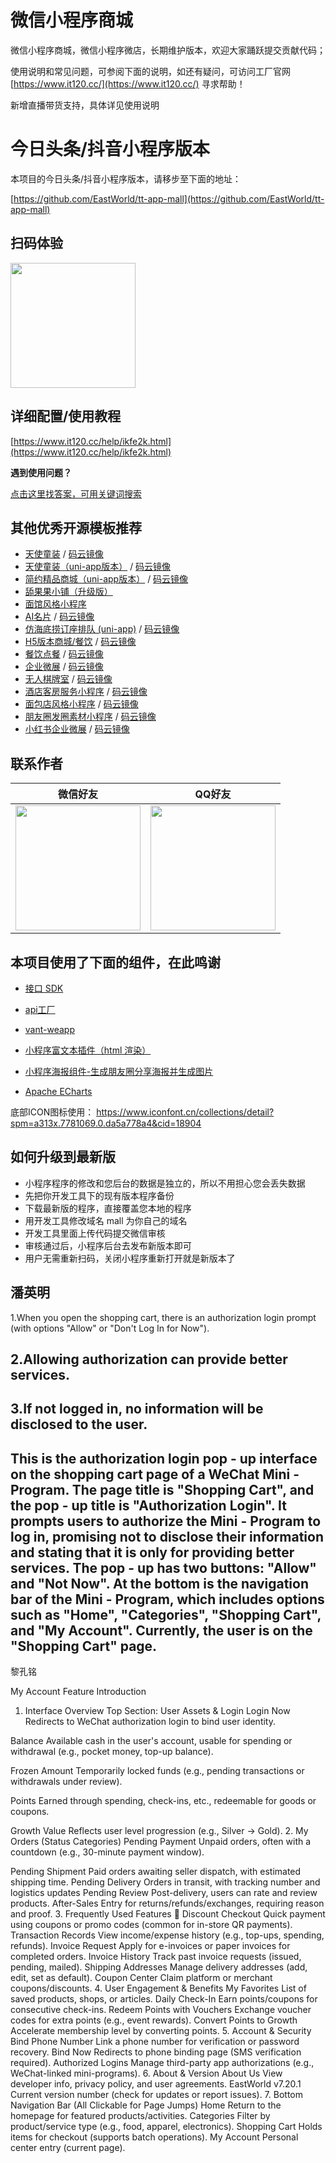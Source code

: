 # 微信小程序商城

微信小程序商城，微信小程序微店，长期维护版本，欢迎大家踊跃提交贡献代码；

使用说明和常见问题，可参阅下面的说明，如还有疑问，可访问工厂官网 [https://www.it120.cc/](https://www.it120.cc/) 寻求帮助！

新增直播带货支持，具体详见使用说明

# 今日头条/抖音小程序版本

本项目的今日头条/抖音小程序版本，请移步至下面的地址：

[https://github.com/EastWorld/tt-app-mall](https://github.com/EastWorld/tt-app-mall)

## 扫码体验

<img src="https://dcdn.it120.cc/2022/12/31/0215c085-d4d1-43e4-bd7d-0e7336eaa661.jpeg" width="200px">

## 详细配置/使用教程

[https://www.it120.cc/help/ikfe2k.html](https://www.it120.cc/help/ikfe2k.html)

**遇到使用问题？**

[点击这里找答案，可用关键词搜索](https://www.it120.cc/help/index.html)

## 其他优秀开源模板推荐
- [天使童装](https://github.com/EastWorld/wechat-app-mall)   /  [码云镜像](https://gitee.com/javazj/wechat-app-mall)
- [天使童装（uni-app版本）](https://github.com/gooking/uni-app-mall)  /   [码云镜像](https://gitee.com/javazj/uni-app-mall)
- [简约精品商城（uni-app版本）](https://github.com/gooking/uni-app--mini-mall)  /   [码云镜像](https://gitee.com/javazj/uni-app--mini-mall)
- [舔果果小铺（升级版）](https://github.com/gooking/TianguoguoXiaopu)
- [面馆风格小程序](https://gitee.com/javazj/noodle_shop_procedures)
- [AI名片](https://github.com/gooking/visitingCard)  /   [码云镜像](https://gitee.com/javazj/visitingCard)
- [仿海底捞订座排队 (uni-app)](https://github.com/gooking/dingzuopaidui)  /   [码云镜像](https://gitee.com/javazj/dingzuopaidui)
- [H5版本商城/餐饮](https://github.com/gooking/vueMinishop)  /  [码云镜像](https://gitee.com/javazj/vueMinishop)
- [餐饮点餐](https://github.com/woniudiancang/bee)  / [码云镜像](https://gitee.com/woniudiancang/bee)
- [企业微展](https://github.com/gooking/qiyeweizan)  / [码云镜像](https://gitee.com/javazj/qiyeweizan)
- [无人棋牌室](https://github.com/gooking/wurenqipai)  / [码云镜像](https://gitee.com/javazj/wurenqipai)
- [酒店客房服务小程序](https://github.com/gooking/hotelRoomService)  / [码云镜像](https://gitee.com/javazj/hotelRoomService)
- [面包店风格小程序](https://github.com/gooking/bread)  / [码云镜像](https://gitee.com/javazj/bread)
- [朋友圈发圈素材小程序](https://github.com/gooking/moments)  / [码云镜像](https://gitee.com/javazj/moments)
- [小红书企业微展](https://github.com/gooking/xhs-qiyeweizan)  / [码云镜像](https://gitee.com/javazj/xhs-qiyeweizan)

## 联系作者

| 微信好友 | QQ好友 |
| :------: | :------: |
| <img src="https://dcdn.it120.cc/2021/09/13/61a80363-9085-4a10-9447-e276a3d40ab3.jpeg" width="200px"> | <img src="https://dcdn.it120.cc/2021/09/13/08a598d8-8186-4159-9930-2e4908accc5e.png" width="200px"> |

## 本项目使用了下面的组件，在此鸣谢

- [接口 SDK](https://github.com/gooking/apifm-wxapi)

- [api工厂](https://admin.s2m.cc)

- [vant-weapp](https://youzan.github.io/vant-weapp)

- [小程序富文本插件（html 渲染）](https://github.com/jin-yufeng/mp-html)

- [小程序海报组件-生成朋友圈分享海报并生成图片](https://github.com/jasondu/wxa-plugin-canvas)

- [Apache ECharts](https://github.com/ecomfe/echarts-for-weixin)

底部ICON图标使用：
https://www.iconfont.cn/collections/detail?spm=a313x.7781069.0.da5a778a4&cid=18904

  
## 如何升级到最新版

- 小程序程序的修改和您后台的数据是独立的，所以不用担心您会丢失数据
- 先把你开发工具下的现有版本程序备份
- 下载最新版的程序，直接覆盖您本地的程序
- 用开发工具修改域名 mall 为你自己的域名
- 开发工具里面上传代码提交微信审核
- 审核通过后，小程序后台去发布新版本即可
- 用户无需重新扫码，关闭小程序重新打开就是新版本了

## 潘英明

1.When you open the shopping cart, there is an authorization login prompt (with options "Allow" or "Don't Log In for Now").
## 2.Allowing authorization can provide better services.
## 3.If not logged in, no information will be disclosed to the user.


## This is the authorization login pop - up interface on the shopping cart page of a WeChat Mini - Program. The page title is "Shopping Cart", and the pop - up title is "Authorization Login". It prompts users to authorize the Mini - Program to log in, promising not to disclose their information and stating that it is only for providing better services. The pop - up has two buttons: "Allow" and "Not Now". At the bottom is the navigation bar of the Mini - Program, which includes options such as "Home", "Categories", "Shopping Cart", and "My Account". Currently, the user is on the "Shopping Cart" page.



黎孔铭


My Account Feature Introduction
1. Interface Overview
Top Section: User Assets & Login
Login Now
Redirects to WeChat authorization login to bind user identity.

Balance
Available cash in the user's account, usable for spending or withdrawal (e.g., pocket money, top-up balance).

Frozen Amount
Temporarily locked funds (e.g., pending transactions or withdrawals under review).

Points
Earned through spending, check-ins, etc., redeemable for goods or coupons.

Growth Value
Reflects user level progression (e.g., Silver → Gold).
2. My Orders (Status Categories)
Pending Payment
Unpaid orders, often with a countdown (e.g., 30-minute payment window).

Pending Shipment
Paid orders awaiting seller dispatch, with estimated shipping time.
Pending Delivery
Orders in transit, with tracking number and logistics updates
Pending Review
Post-delivery, users can rate and review products.
After-Sales
Entry for returns/refunds/exchanges, requiring reason and proof.
3. Frequently Used Features

Discount Checkout
Quick payment using coupons or promo codes (common for in-store QR payments).
Transaction Records
View income/expense history (e.g., top-ups, spending, refunds).
Invoice Request
Apply for e-invoices or paper invoices for completed orders.
Invoice History
Track past invoice requests (issued, pending, mailed).
Shipping Addresses
Manage delivery addresses (add, edit, set as default).
Coupon Center
Claim platform or merchant coupons/discounts.
4. User Engagement & Benefits
My Favorites
List of saved products, shops, or articles.
Daily Check-In
Earn points/coupons for consecutive check-ins.
Redeem Points with Vouchers
Exchange voucher codes for extra points (e.g., event rewards).
Convert Points to Growth
Accelerate membership level by converting points.
5. Account & Security
Bind Phone Number
Link a phone number for verification or password recovery.
Bind Now
Redirects to phone binding page (SMS verification required).
Authorized Logins
Manage third-party app authorizations (e.g., WeChat-linked mini-programs).
6. About & Version
About Us
View developer info, privacy policy, and user agreements.
EastWorld v7.20.1
Current version number (check for updates or report issues).
7. Bottom Navigation Bar (All Clickable for Page Jumps)
Home
Return to the homepage for featured products/activities.
Categories
Filter by product/service type (e.g., food, apparel, electronics).
Shopping Cart
Holds items for checkout (supports batch operations).
My Account
Personal center entry (current page).
